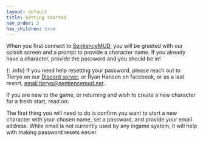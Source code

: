 ```yaml
---
layout: default
title: Getting Started
nav_order: 3
has_children: true
---
```


When you first connect to [SentienceMUD](telnet://sentiencemud.net:9000), you will be greeted with our splash screen and a prompt to provide a character name. If you already have a character, provide the password and you should be in! 

{: .info}
If you need help resetting your password, please reach out to Tieryo on our [Discord server](https://discord.gg/E2Ahw5Xy), or Ryan Hanson on facebook, or as a last resort, [email tieryo@sentiencemud.net](mailto:tieryo@sentiencemud.net).

If you are new to the game, or returning and wish to create a new character for a fresh start, read on:

The first thing you will need to do is confirm you want to start a new character with your chosen name, set a password, and provide your email address. While email is not currently used by any ingame system, it will help with making password resets easier.


